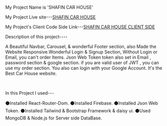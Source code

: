 
My Project Name is 'SHAFIN CAR HOUSE'

My Project Live site---[SHAFIN CAR HOUSE](https://covid-vaccine-warehouse.netlify.app/)

My Project's Client Code Side Link---[SHAFIN CAR HOUSE CLIENT SIDE](https://github.com/programming-hero-web-course1/manufacturer-website-client-side-shafin009)

Description of this project----
<br/>

A Beautiful Navbar, Carousel, & wonderful Footer section, also Made the Website Responsive.Wonderful Login & Signup Section, Without Login or Email, you can't order Items. Json Web Token token also set in Email , password section & google section. if you are valid user of JWT , you can use my order section. You also can login with your Google Account. It's the Best Car House website. 


<br/>

In this Project I used---
<br/>

⚫Installed React-Router-Dom.
⚫Installed Firebase.
⚫Installed Json Web Token.
⚫Installed Tailwind & Bootstrap Framework & daisy ui.
⚫Used MongoDB & Node.js for Server side DataBase.


